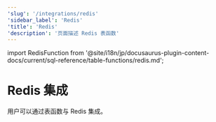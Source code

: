 ```yaml
---
'slug': '/integrations/redis'
'sidebar_label': 'Redis'
'title': 'Redis'
'description': '页面描述 Redis 表函数'
---
```


import RedisFunction from '@site/i18n/jp/docusaurus-plugin-content-docs/current/sql-reference/table-functions/redis.md';


# Redis 集成

用户可以通过表函数与 Redis 集成。

<RedisFunction/>
